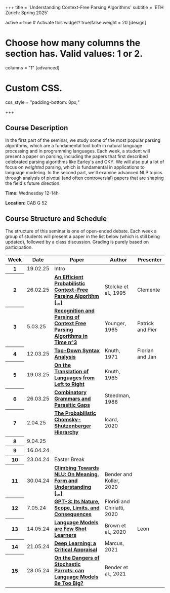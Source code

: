 +++
title = 'Understanding Context-Free Parsing Algorithms'
subtitle = 'ETH Zürich: Spring 2025'


active = true  # Activate this widget? true/false
weight = 20
[design]
  # Choose how many columns the section has. Valid values: 1 or 2.
  columns = "1"
[advanced]
 # Custom CSS. 
 css_style = "padding-bottom: 0px;"

+++
## Course Description
 In the first part of the seminar, we study some of the most popular parsing algorithms, which are a fundamental tool both in natural language processing and in programming languages. Each week, a student will present a paper on parsing, including the papers that first described celebrated parsing algorithms like Earley's and CKY. We will also put a lot of focus on *weighted* parsing, which is fundamental in applications to language modeling. In the second part, we'll examine advanced NLP topics through analysis of pivotal (and often controversial) papers that are shaping the field's future direction.

**Time:** Wednesday 12-14h

**Location:** CAB G 52


## Course Structure and Schedule

The structure of this seminar is one of open-ended debate. Each week a group of students will present a paper in the list below (which is still being updated), followed by a class discussion. Grading is purely based on participation. 

<table class="table">
  <head>
    <base target="_blank">
  </head>
  <thead>
    <tr>
      <th scope="col" style='white-space:nowrap'>Week</th>
      <th scope="col" style='white-space:nowrap'>Date</th>
      <th scope="col" style='white-space:nowrap'>Paper</th>
      <th scope="col" style='white-space:nowrap'>Author</th>
      <th scope="col" style='white-space:nowrap'>Presenter</th>
    </tr>
  </thead>
  <tbody>
    <tr>
      <th scope="row">1</th>
      <td>19.02.25</td>
      <td> Intro </td>
      <td>
      </td>
      <td>
      </td>
    </tr>  
    <tr>
      <th scope="row">2</th>
      <td>26.02.25</td>
      <td> <a href=https://aclanthology.org/J95-2002/ target="_blank"><b> An Efficient Probabilistic Context-Free Parsing Algorithm [...] </b></a>
      </td>
      <td>
      Stolcke et al., 1995
      </td>
      <td>
      Clemente
      </td>
    </tr>  
     <tr>
      <th scope="row">3</th>
      <td>5.03.25</td>
      <td> <a href=https://dl.acm.org/doi/10.1145/3442188.3445922 target="_blank"><b> Recognition and Parsing of Context Free Parsing Algorithms in Time n^3 </b></a>
      </td>
      <td>
      Younger, 1965
      </td>
      <td>
      Patrick and Pier
      </td>
    </tr>  
    <tr>
      <th scope="row">4</th>
      <td>12.03.25</td>
      <td> <a href=https://link.springer.com/article/10.1007/BF00289517 target="_blank"><b> Top-Down Syntax Analysis </b></a>  </td>
      <td>
      Knuth, 1971
      </td>
      <td>
      Florian and Jan
      </td>
    </tr>  
        <tr>
      <th scope="row">5</th>
      <td>19.03.25</td>
      <td> <a href=https://link.springer.com/article/10.1007/s11023-020-09548-1 ><b> On the Translation of Languages from Left to Right </b></a>  </td>
      <td>
      Knuth, 1965
      </td>
      <td>
      </td>
    </tr>  
     <tr>
      <th scope="row">6</th>
      <td>26.03.25</td>
      <td> <a href=https://link.springer.com/content/pdf/10.1007/BF00134555.pdf><b> Combinatory Grammars and Parasitic Gaps </a></b> </td>
      <td>
      Steedman, 1986 
      </td>
      <td>
      </td>
    </tr>    
    <tr>
      <th scope="row">7</th>
      <td>2.04.25</td>
      <td> <a href=https://www.sciencedirect.com/science/article/pii/S002224961930166X><b> The Probabilistic Chomsky-Shutzenberger Hierarchy </a></a> </td>
      <td>
      Icard, 2020
      </td>
      <td>
      </td>
    </tr>  
    <tr>
      <th scope="row">8</th>
      <td>9.04.25</td>
      <td>  </td>
      <td>
      </td>
      <td>
      </td>
    </tr>
    <tr>
      <th scope="row">9</th>
      <td>16.04.24</td>
      <td>  </td>
      <td>
      </td>
      <td>
      </td>
    </tr>  
    <tr>
      <th scope="row">10</th>
      <td>23.04.24</td>
      <td> Easter Break </td>
      <td>
      </td>
      <td>
      </td>
    </tr> 
    <tr>
      <th scope="row">11</th>
      <td>30.04.24</td>
      <td> <a href=https://aclanthology.org/2020.acl-main.463><b> Climbing Towards NLU: On Meaning, Form and Understanding [...] </a></b> </td>
      <td>
      Bender and Koller, 2020 
      </td>
      <td> </td>
    </tr>
    <tr>
      <th scope="row">12</th>
      <td>7.05.24</td>
      <td> <a href=https://link.springer.com/article/10.1007/s11023-020-09548-1 ><b> GPT-3: Its Nature, Scope, Limits, and Consequences </b></a>  </td>
      <td>
      Floridi and Chiriatti, 2020
      </td>
      <td> </td>
    </tr>
    <tr>
      <th scope="row">13</th>
      <td>14.05.24</td>
      <td> <a href=https://papers.nips.cc/paper/2020/hash/1457c0d6bfcb4967418bfb8ac142f64a-Abstract.html target="_blank"><b> Language Models are Few Shot Learners </b></a>  </td>
      <td>
      Brown et al., 2020
      </td>
      <td> Leon </td>
    </tr>
    <tr>
      <th scope="row">14</th>
      <td>21.05.24</td>
      <td> <a href=https://arxiv.org/abs/1801.00631 target="_blank"><b> Deep Learning: a Critical Appraisal </b></a>
      </td>
      <td>
      Marcus, 2021
      </td>
      <td> </td>
    </tr>
    <tr>
      <th scope="row">15</th>
      <td>28.05.24</td>
      <td> <a href=https://dl.acm.org/doi/10.1145/3442188.3445922 target="_blank"><b> On the Dangers of Stochastic Parrots: can Language Models Be Too Big? </b></a>
      </td>
      <td>
      Bender et al., 2021
      </td>
      <td> </td>
    </tr>
  </tbody>
</table>

